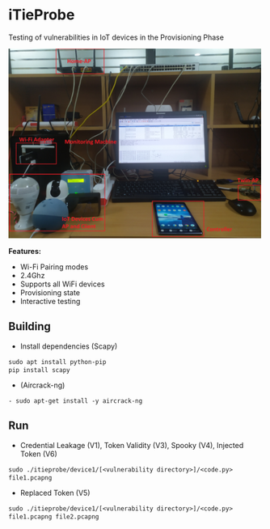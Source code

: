 # iTieProbe
Testing of vulnerabilities in IoT devices in the Provisioning Phase

<img src="https://github.com/iotsecurelab/iTieProbe/blob/main/images/setup.jpg" width="500px">


**Features:**

- Wi-Fi Pairing modes
- 2.4Ghz
- Supports all WiFi devices
- Provisioning state
- Interactive testing
  
## Building

- Install dependencies (Scapy)
```
sudo apt install python-pip
pip install scapy
```
- (Aircrack-ng)
```
- sudo apt-get install -y aircrack-ng
```

## Run

- Credential Leakage (V1), Token Validity (V3), Spooky (V4), Injected Token (V6)
```
sudo ./itieprobe/device1/[<vulnerability directory>]/<code.py> file1.pcapng 
```

- Replaced Token (V5)
```
sudo ./itieprobe/device1/[<vulnerability directory>]/<code.py> file1.pcapng file2.pcapng
```
